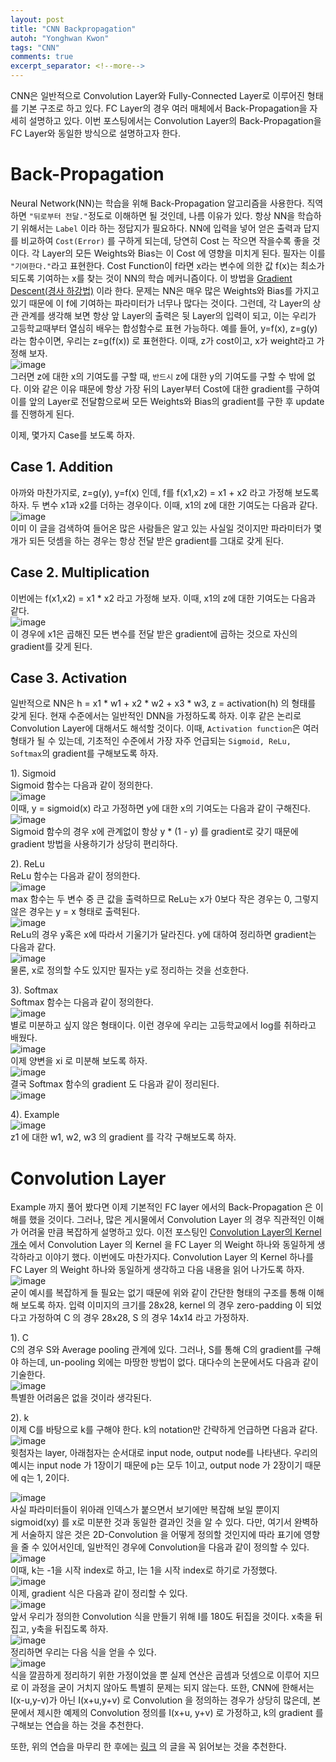 ```yaml
---
layout: post
title: "CNN Backpropagation"
autoh: "Yonghwan Kwon"
tags: "CNN"
comments: true
excerpt_separator: <!--more-->
---
```

CNN은 일반적으로 Convolution Layer와 Fully-Connected Layer로 이루어진 형태를 기본 구조로 하고 있다. FC Layer의 경우 여러 매체에서 Back-Propagation을 자세히 설명하고 있다. 이번 포스팅에서는 Convolution Layer의 Back-Propagation을 FC Layer와 동일한 방식으로 설명하고자 한다.  
<!--more-->

# Back-Propagation
Neural Network(NN)는 학습을 위해 Back-Propagation 알고리즘을 사용한다. 직역하면 `"뒤로부터 전달."`정도로 이해하면 될 것인데, 나름 이유가 있다. 항상 NN을 학습하기 위해서는 `Label` 이라 하는 정답지가 필요하다. NN에 입력을 넣어 얻은 출력과 답지를 비교하여 `Cost(Error)` 를 구하게 되는데, 당연히 Cost 는 작으면 작을수록 좋을 것이다. 각 Layer의 모든 Weights와 Bias는 이 Cost 에 영향을 미치게 된다. 필자는 이를 `"기여한다."`라고 표현한다. Cost Function이 f라면 x라는 변수에 의한 값 f(x)는 최소가 되도록 기여하는 x를 찾는 것이 NN의 학습 메커니즘이다. 이 방법을 [Gradient Descent(경사 하강법)](https://angeloyeo.github.io/2020/08/16/gradient_descent.html) 이라 한다. 문제는 NN은 매우 많은 Weights와 Bias를 가지고 있기 때문에 이 f에 기여하는 파라미터가 너무나 많다는 것이다. 그런데, 각 Layer의 상관 관계를 생각해 보면 항상 앞 Layer의 출력은 뒷 Layer의 입력이 되고, 이는 우리가 고등학교때부터 열심히 배우는 합성함수로 표현 가능하다. 예를 들어, y=f(x), z=g(y) 라는 함수이면, 우리는 z=g(f(x)) 로 표현한다. 이때, z가 cost이고, x가 weight라고 가정해 보자.  
![image](https://user-images.githubusercontent.com/120978778/210169159-bdcd1988-8c41-4deb-807d-af2334666f3c.png)  
그러면 z에 대한 x의 기여도를 구할 때, `반드시` z에 대한 y의 기여도를 구할 수 밖에 없다. 이와 같은 이유 때문에 항상 가장 뒤의 Layer부터 Cost에 대한 gradient를 구하여 이를 앞의 Layer로 전달함으로써 모든 Weights와 Bias의 gradient를 구한 후 update를 진행하게 된다.  
  
이제, 몇가지 Case를 보도록 하자.  

## Case 1. Addition
아까와 마찬가지로, z=g(y), y=f(x) 인데, f를 f(x1,x2) = x1 + x2 라고 가정해 보도록 하자. 두 변수 x1과 x2를 더하는 경우이다. 이때, x1의 z에 대한 기여도는 다음과 같다.  
![image](https://user-images.githubusercontent.com/120978778/210169454-b4db2ff1-dfb4-4572-a5a5-fe163a3aa512.png)  
이미 이 글을 검색하여 들어온 많은 사람들은 알고 있는 사실일 것이지만 파라미터가 몇 개가 되든 덧셈을 하는 경우는 항상 전달 받은 gradient를 그대로 갖게 된다.  

## Case 2. Multiplication
이번에는 f(x1,x2) = x1 * x2 라고 가정해 보자. 이때, x1의 z에 대한 기여도는 다음과 같다.  
![image](https://user-images.githubusercontent.com/120978778/210169804-6a936261-31cf-43a5-9426-aa7b2d2348b6.png)  
이 경우에 x1은 곱해진 모든 변수를 전달 받은 gradient에 곱하는 것으로 자신의 gradient를 갖게 된다.  

## Case 3. Activation
일반적으로 NN은 h = x1 * w1 + x2 * w2 + x3 * w3, z = activation(h) 의 형태를 갖게 된다. 현재 수준에서는 일반적인 DNN을 가정하도록 하자. 이후 같은 논리로 Convolution Layer에 대해서도 해석할 것이다. 이때, `Activation function`은 여러 형태가 될 수 있는데, 기초적인 수준에서 가장 자주 언급되는 `Sigmoid, ReLu, Softmax`의 gradient를 구해보도록 하자.  
  
1). Sigmoid  
Sigmoid 함수는 다음과 같이 정의한다.  
![image](https://user-images.githubusercontent.com/120978778/210169955-6f7c65de-1486-4fa3-a1ce-67a14d4d65bf.png)  
이때, y = sigmoid(x) 라고 가정하면 y에 대한 x의 기여도는 다음과 같이 구해진다.  
![image](https://user-images.githubusercontent.com/120978778/210170113-b065f373-bb48-498c-a949-74ef6e3e7d07.png)  
Sigmoid 함수의 경우 x에 관계없이 항상 y * (1 - y) 를 gradient로 갖기 때문에 gradient 방법을 사용하기가 상당히 편리하다.  

2). ReLu  
ReLu 함수는 다음과 같이 정의한다.  
![image](https://user-images.githubusercontent.com/120978778/210170153-00c421ca-ae90-4edc-bd2b-695bca25f904.png)  
max 함수는 두 변수 중 큰 값을 출력하므로 ReLu는 x가 0보다 작은 경우는 0, 그렇지 않은 경우는 y = x 형태로 출력된다.  
![image](https://user-images.githubusercontent.com/120978778/210170173-e76a930b-70a2-4497-ae46-da01e2566376.png)  
ReLu의 경우 y혹은 x에 따라서 기울기가 달라진다. y에 대하여 정리하면 gradient는 다음과 같다.  
![image](https://user-images.githubusercontent.com/120978778/210170237-132e1a05-57a0-4eee-98b1-14b22141e764.png)  
물론, x로 정의할 수도 있지만 필자는 y로 정리하는 것을 선호한다.  

3). Softmax  
Softmax 함수는 다음과 같이 정의한다.  
![image](https://user-images.githubusercontent.com/120978778/210170264-98076023-def6-48b5-952a-b91309584c2d.png)  
별로 미분하고 싶지 않은 형태이다. 이런 경우에 우리는 고등학교에서 log를 취하라고 배웠다.  
![image](https://user-images.githubusercontent.com/120978778/210170443-d8d14b2c-4175-4a24-adef-e9daa7b04b3e.png)  
이제 양변을 xi 로 미분해 보도록 하자.  
![image](https://user-images.githubusercontent.com/120978778/210170524-df8afaa0-2a86-4ccf-ac6d-fc276f2585fb.png)  
결국 Softmax 함수의 gradient 도 다음과 같이 정리된다.  
![image](https://user-images.githubusercontent.com/120978778/210170591-f109d47a-70cf-4b8b-ac5c-c9329ee85ae2.png)  

4). Example  
![image](https://user-images.githubusercontent.com/120978778/210170892-26d89765-44fe-4b2b-8248-163416cb16d7.png)  
z1 에 대한 w1, w2, w3 의 gradient 를 각각 구해보도록 하자.  
  
# Convolution Layer
Example 까지 풀어 봤다면 이제 기본적인 FC layer 에서의 Back-Propagation 은 이해를 했을 것이다. 그러나, 많은 게시물에서 Convolution Layer 의 경우 직관적인 이해가 어려울 만큼 복잡하게 설명하고 있다. 이전 포스팅인 [Convolution Layer의 Kernel 개수](https://yhkwon6658.github.io/2022-12-28/Convolution-layer%EC%9D%98-Kernel-%EA%B0%9C%EC%88%98) 에서 Convolution Layer 의 Kernel 을 FC Layer 의 Weight 하나와 동일하게 생각하라고 이야기 했다. 이번에도 마찬가지다. Convolution Layer 의 Kernel 하나를 FC Layer 의 Weight 하나와 동일하게 생각하고 다음 내용을 읽어 나가도록 하자.  
![image](https://user-images.githubusercontent.com/120978778/210171592-43dc8d98-f53b-4a28-a27d-e855f71c28e0.png)  
굳이 예시를 복잡하게 들 필요는 없기 때문에 위와 같이 간단한 형태의 구조를 통해 이해해 보도록 하자. 입력 이미지의 크기를 28x28, kernel 의 경우 zero-padding 이 되었다고 가정하여 C 의 경우 28x28, S 의 경우 14x14 라고 가정하자.  
  
1). C  
C의 경우 S와 Average pooling 관계에 있다. 그러나, S를 통해 C의 gradient를 구해야 하는데, un-pooling 외에는 마땅한 방법이 없다. 대다수의 논문에서도 다음과 같이 기술한다.  
![image](https://user-images.githubusercontent.com/120978778/210172015-1bd6ae01-85c9-43fb-8c15-047e076bacb2.png)  
특별한 어려움은 없을 것이라 생각된다.  

2). k  
이제 C를 바탕으로 k를 구해야 한다. k의 notation만 간략하게 언급하면 다음과 같다.  
![image](https://user-images.githubusercontent.com/120978778/210172159-44a35fe7-2c9a-4b7a-8ff7-1f9181cca88f.png)  
윗첨자는 layer, 아래첨자는 순서대로 input node, output node를 나타낸다. 우리의 예시는 input node 가 1장이기 때문에 p는 모두 1이고, output node 가 2장이기 때문에 q는 1, 2이다.  
  
![image](https://user-images.githubusercontent.com/120978778/210172891-c5fd2d09-10e9-407c-b1ad-8917324e8c2e.png)  
사실 파라미터들이 위아래 인덱스가 붙으면서 보기에만 복잡해 보일 뿐이지 sigmoid(xy) 를 x로 미분한 것과 동일한 결과인 것을 알 수 있다. 다만, 여기서 완벽하게 서술하지 않은 것은 2D-Convolution 을 어떻게 정의할 것인지에 따라 표기에 영향을 줄 수 있어서인데, 일반적인 경우에 Convolution을 다음과 같이 정의할 수 있다.  
![image](https://user-images.githubusercontent.com/120978778/210173279-e5992df1-8e1d-4b6a-a8bb-3b9e65e025c6.png)  
이때, k는 -1을 시작 index로 하고, I는 1을 시작 index로 하기로 가정했다.  
![image](https://user-images.githubusercontent.com/120978778/210173390-d65b71a7-282e-46a8-9f57-a29f8a9b45be.png)  
이제, gradient 식은 다음과 같이 정리할 수 있다.  
![image](https://user-images.githubusercontent.com/120978778/210173494-e513e575-584f-483f-bb51-1021bc3aa714.png)  
앞서 우리가 정의한 Convolution 식을 만들기 위해 I를 180도 뒤집을 것이다. x축을 뒤집고, y축을 뒤집도록 하자.  
![image](https://user-images.githubusercontent.com/120978778/210173572-52fc77e2-5a06-4447-812a-e2cf6ee1a45d.png)  
정리하면 우리는 다음 식을 얻을 수 있다.  
![image](https://user-images.githubusercontent.com/120978778/210173644-791e4b9f-4178-4738-ab34-5eae508cee30.png)  
식을 깔끔하게 정리하기 위한 가정이었을 뿐 실제 연산은 곱셈과 덧셈으로 이루어 지므로 이 과정을 굳이 거치지 않아도 특별히 문제는 되지 않는다. 또한, CNN에 한해서는 I(x-u,y-v)가 아닌 I(x+u,y+v) 로 Convolution 을 정의하는 경우가 상당히 많은데, 본문에서 제시한 예제의 Convolution 정의를 I(x+u, y+v) 로 가정하고, k의 gradient 를 구해보는 연습을 하는 것을 추천한다.  
  
또한, 위의 연습을 마무리 한 후에는 [링크](https://zzutk.github.io/docs/reports/2016.10%20-%20Derivation%20of%20Backpropagation%20in%20Convolutional%20Neural%20Network%20(CNN).pdf)  의 글을 꼭 읽어보는 것을 추천한다.  
